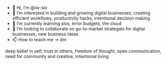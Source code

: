 - 👋 Hi, I’m @iw-slo
- 👀 I’m interested in building and growing digital businesses, creating efficient workflows,  productivity hacks, intentional decision making
- 🌱 I’m currently learning slos, error budgets, the cloud
- 💞️ I’m looking to collaborate on go-to-market strategies for digital businesses, new business ideas
- 📫 How to reach me -> dm 

deep belief in self, trust in others, freedom of thought, open communication, need for community and creative, intentional living

<!---
iw-slo/iw-slo is a ✨ special ✨ repository because its `README.md` (this file) appears on your GitHub profile.
You can click the Preview link to take a look at your changes.
--->
